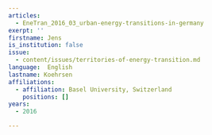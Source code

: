 ```yaml
---
articles:
  - EneTran_2016_03_urban-energy-transitions-in-germany
exerpt: ''
firstname: Jens
is_institution: false
issue:
  - content/issues/territories-of-energy-transition.md
language:  English
lastname: Koehrsen
affiliations:
  - affiliation: Basel University, Switzerland
    positions: []
years:
  - 2016

---
```

